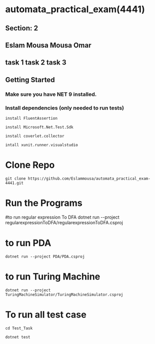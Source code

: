 # automata_practical_exam(4441)
## Section: 2
## Eslam Mousa Mousa Omar
## task 1  task 2  task 3

## Getting Started
### Make sure you have NET 9 installed. 

### Install dependencies (only needed to run tests) 

 
    install FluentAssertion 
 
    install Microsoft.Net.Test.Sdk 

    install coverlet.collector 

    intall xunit.runner.visualstudio 

# Clone Repo
    git clone https://github.com/Eslammousa/automata_practical_exam-4441.git

# Run the Programs

#to run regular expression To DFA
    dotnet run --project regularexpressionToDFA/regularexpressionToDFA.csproj
# to run  PDA
    dotnet run --project PDA/PDA.csproj
 
# to run Turing Machine
    dotnet run --project TuringMachineSimulator/TuringMachineSimulator.csproj

# To run all test case
    cd Test_Task
    
    dotnet test

